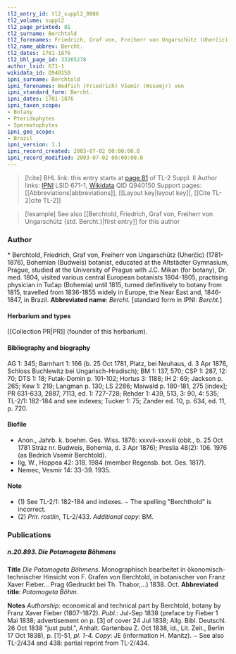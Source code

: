```yaml
---
tl2_entry_id: tl2_suppl2_0086
tl2_volume: suppl2
tl2_page_printed: 81
tl2_surname: Berchtold
tl2_forenames: Friedrich, Graf von, Freiherr von Ungarschütz (Uherčic)
tl2_name_abbrev: Bercht.
tl2_dates: 1781-1876
tl2_bhl_page_id: 33265278
author_lsid: 671-1
wikidata_id: Q940150
ipni_surname: Berchtold
ipni_forenames: Bedřich (Friedrich) Všemír (Wssemjr) von
ipni_standard_form: Bercht.
ipni_dates: 1781-1876
ipni_taxon_scope: 
- Botany
- Pteridophytes
- Spermatophytes
ipni_geo_scope: 
- Brazil
ipni_version: 1.1
ipni_record_created: 2003-07-02 00:00:00.0
ipni_record_modified: 2003-07-02 00:00:00.0
---
```


> [!cite] BHL link: this entry starts at [page 81](https://www.biodiversitylibrary.org/page/33265278) of TL-2 Suppl. II
> Author links: [IPNI](https://www.ipni.org/a/671-1) LSID 671-1, [Wikidata](https://www.wikidata.org/wiki/Q940150) QID Q940150
> Support pages: [[Abbreviations|abbreviations]], [[Layout key|layout key]], [[Cite TL-2|cite TL-2]]

> [!example] See also [[Berchtold, Friedrich, Graf von, Freiherr von Ungarschütz {std. Bercht.}|first entry]] for this author

### Author

\* Berchtold, Friedrich, Graf von, Freiherr von Ungarschütz (Uherčic) (1781-1876), Bohemian (Budweis) botanist, educated at the Altstädter Gymnasium, Prague, studied at the University of Prague with J.C. Mikan (for botany), Dr. med. 1804, visited various central European botanists 1804-1805, practising physician in Tučap (Bohemia) until 1815, turned definitively to botany from 1815, travelled from 1836-1855 widely in Europe, the Near East and, 1846-1847, in Brazil. 
**Abbreviated name**: *Bercht.* \[standard form in IPNI: *Bercht.*\]

#### Herbarium and types

[[Collection PR|PR]] (founder of this herbarium).

#### Bibliography and biography

AG 1: 345; Barnhart 1: 166 (b. 25 Oct 1781, Platz, bei Neuhaus, d. 3 Apr 1876, Schloss Buchlewitz bei Ungarisch-Hradisch); BM 1: 137, 570; CSP 1: 287, 12: 70; DTS 1: 18; Futak-Domin p. 101-102; Hortus 3: 1188; IH 2: 69; Jackson p. 265; Kew 1: 219; Langman p. 130; LS 2286; Maiwald p. 180-181, 275 \[index\]; PR 631-633, 2887, 7113, ed. 1: 727-728; Rehder 1: 439, 513, 3: 90, 4: 535; TL-2/1: 182-184 and see indexes; Tucker 1: 75; Zander ed. 10, p. 634, ed. 11, p. 720.

#### Biofile

- Anon., Jahrb. k. boehm. Ges. Wiss. 1876: xxxvii-xxxviii (obit., b. 25 Oct 1781 Stráz nr. Budweis, Bohemia, d. 3 Apr 1876); Preslia 48(2): 106. 1976 (as Bedrich Vsemír Berchtold).
- Ilg, W., Hoppea 42: 318. 1984 (member Regensb. bot. Ges. 1817).
- Nemec, Vesmir 14: 33-39. 1935.

#### Note 

- (1) See TL-2/1: 182-184 and indexes. − The spelling "Berchthold" is incorrect.
- (2) *Prir. rostlin*, TL-2/433. *Additional copy*: BM.

### Publications

##### n.20.893. Die Potamogeta Böhmens

**Title**
*Die Potamogeta Böhmens*. Monographisch bearbeitet in ökonomisch-technischer Hinsicht von F. Grafen von Berchtold, in botanischer von Franz Xaver Fieber... Prag (Gedruckt bei Th. Thabor,...) 1838. Oct.
**Abbreviated title**: *Potamogeta Böhm.*

**Notes**
*Authorship*: economical and technical part by Berchtold, botany by Franz Xaver Fieber (1807-1872).
*Publ*.: Jul-Sep 1838 (preface by Fieber 1 Mai 1838; advertisement on p. \[3\] of cover 24 Jul 1838; Allg. Bibl. Deutschl. 26 Oct 1838 "just publ.", Anhalt. Gartenbau Z. Oct 1838, id., Lit. Zeit., Berlin 17 Oct 1838), p. \[1\]-51, *pl. 1-4.* *Copy*: JE (information H. Manitz). − See also TL-2/434 and 438: partial reprint from TL-2/434.

